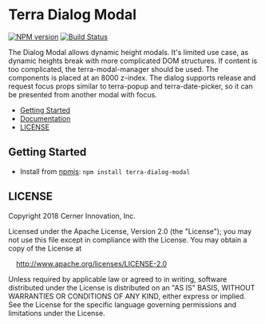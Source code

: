 # Terra Dialog Modal


[![NPM version](https://badgen.net/npm/v/terra-dialog-modal)](https://www.npmjs.org/package/terra-dialog-modal)
[![Build Status](https://badgen.net/travis/cerner/terra-framework)](https://travis-ci.org/cerner/terra-framework)

The Dialog Modal allows dynamic height modals. It's limited use case, as dynamic heights break with more complicated DOM structures. If content is too complicated, the terra-modal-manager should be used. The components is placed at an 8000 z-index. The dialog supports release and request focus props similar to terra-popup and terra-date-picker, so it can be presented from another modal with focus.

- [Getting Started](#getting-started)
- [Documentation](https://github.com/cerner/terra-framework/tree/master/packages/terra-dialog-modal/docs)
- [LICENSE](#license)

## Getting Started

- Install from [npmjs](https://www.npmjs.com): `npm install terra-dialog-modal`

## LICENSE

Copyright 2018 Cerner Innovation, Inc.

Licensed under the Apache License, Version 2.0 (the "License"); you may not use this file except in compliance with the License. You may obtain a copy of the License at

&nbsp;&nbsp;&nbsp;&nbsp;http://www.apache.org/licenses/LICENSE-2.0

Unless required by applicable law or agreed to in writing, software distributed under the License is distributed on an "AS IS" BASIS, WITHOUT WARRANTIES OR CONDITIONS OF ANY KIND, either express or implied. See the License for the specific language governing permissions and limitations under the License.
